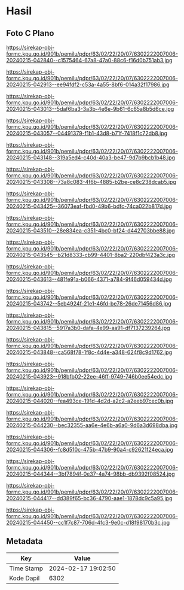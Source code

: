 # Hasil

## Foto C Plano

https://sirekap-obj-formc.kpu.go.id/901b/pemilu/pdpr/63/02/22/20/07/6302222007006-20240215-042840--c1575464-67a8-47a0-88c6-f16d0b751ab3.jpg

https://sirekap-obj-formc.kpu.go.id/901b/pemilu/pdpr/63/02/22/20/07/6302222007006-20240215-042913--ee94fdf2-c53a-4a55-8bf6-014a32f17986.jpg

https://sirekap-obj-formc.kpu.go.id/901b/pemilu/pdpr/63/02/22/20/07/6302222007006-20240215-043013--5daf6ba3-3a3b-4e6e-9b61-6c65a8b5d6ce.jpg

https://sirekap-obj-formc.kpu.go.id/901b/pemilu/pdpr/63/02/22/20/07/6302222007006-20240215-043057--04491379-f1b1-43d8-b71f-7418f1c72db8.jpg

https://sirekap-obj-formc.kpu.go.id/901b/pemilu/pdpr/63/02/22/20/07/6302222007006-20240215-043148--319a5ed4-c40d-40a3-be47-9d7b9bcb1b48.jpg

https://sirekap-obj-formc.kpu.go.id/901b/pemilu/pdpr/63/02/22/20/07/6302222007006-20240215-043308--73a8c083-4f6b-4885-b2be-ce8c238dcab5.jpg

https://sirekap-obj-formc.kpu.go.id/901b/pemilu/pdpr/63/02/22/20/07/6302222007006-20240215-043425--36073eaf-fbd0-49b6-bdfc-74ca022b817d.jpg

https://sirekap-obj-formc.kpu.go.id/901b/pemilu/pdpr/63/02/22/20/07/6302222007006-20240215-043510--28e834ea-c351-4bc0-bf24-d442703bbe88.jpg

https://sirekap-obj-formc.kpu.go.id/901b/pemilu/pdpr/63/02/22/20/07/6302222007006-20240215-043545--b21d8333-cb99-4401-8ba2-220dbf423a3c.jpg

https://sirekap-obj-formc.kpu.go.id/901b/pemilu/pdpr/63/02/22/20/07/6302222007006-20240215-043613--481fe91a-b066-4371-a784-9f46d059434d.jpg

https://sirekap-obj-formc.kpu.go.id/901b/pemilu/pdpr/63/02/22/20/07/6302222007006-20240215-043742--5eb4924f-21e1-46fd-be78-26de71456d86.jpg

https://sirekap-obj-formc.kpu.go.id/901b/pemilu/pdpr/63/02/22/20/07/6302222007006-20240215-043815--5917a3b0-dafa-4e99-aa91-df7137239264.jpg

https://sirekap-obj-formc.kpu.go.id/901b/pemilu/pdpr/63/02/22/20/07/6302222007006-20240215-043848--ca568f78-1f8c-4d4e-a348-624f8c9d1762.jpg

https://sirekap-obj-formc.kpu.go.id/901b/pemilu/pdpr/63/02/22/20/07/6302222007006-20240215-043923--918bfb02-22ee-46ff-9749-746b0ee54edc.jpg

https://sirekap-obj-formc.kpu.go.id/901b/pemilu/pdpr/63/02/22/20/07/6302222007006-20240215-044020--fea493ce-191d-4d2d-a2c2-a2eeb97cec0b.jpg

https://sirekap-obj-formc.kpu.go.id/901b/pemilu/pdpr/63/02/22/20/07/6302222007006-20240215-044230--bec32355-aa6e-4e6b-a6a0-9d6a3d698dba.jpg

https://sirekap-obj-formc.kpu.go.id/901b/pemilu/pdpr/63/02/22/20/07/6302222007006-20240215-044306--fc8d510c-475b-47b9-90a4-c92621f24eca.jpg

https://sirekap-obj-formc.kpu.go.id/901b/pemilu/pdpr/63/02/22/20/07/6302222007006-20240215-044344--3bf7894f-0e37-4a74-98bb-db9392f08524.jpg

https://sirekap-obj-formc.kpu.go.id/901b/pemilu/pdpr/63/02/22/20/07/6302222007006-20240215-044417--dd389f65-bc36-4790-aae1-1878dc9c5a95.jpg

https://sirekap-obj-formc.kpu.go.id/901b/pemilu/pdpr/63/02/22/20/07/6302222007006-20240215-044450--cc1f7c87-706d-4fc3-9e0c-d18f98170b3c.jpg


## Metadata

| Key        | Value               |
| ---------- | ------------------- |
| Time Stamp | 2024-02-17 19:02:50 |
| Kode Dapil | 6302                |



